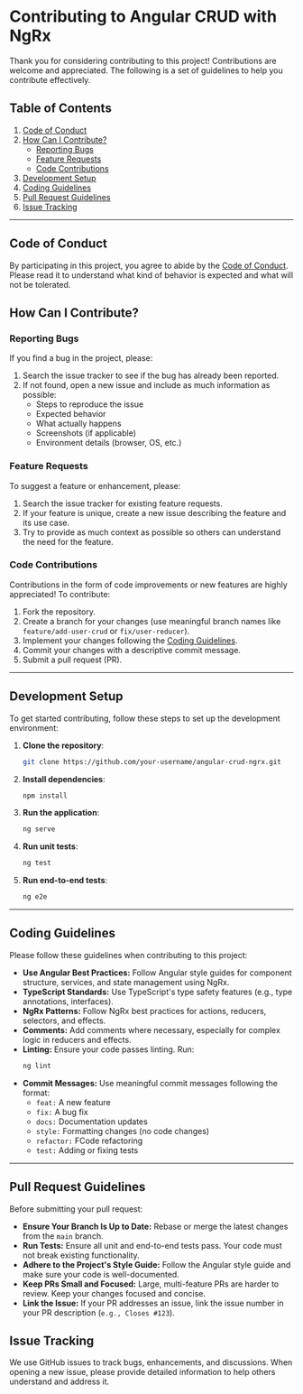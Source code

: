# Contributing to Angular CRUD with NgRx

Thank you for considering contributing to this project! Contributions are welcome and appreciated. The following is a set of guidelines to help you contribute effectively.

## Table of Contents

1. [Code of Conduct](#code-of-conduct)
2. [How Can I Contribute?](#how-can-i-contribute)
   - [Reporting Bugs](#reporting-bugs)
   - [Feature Requests](#feature-requests)
   - [Code Contributions](#code-contributions)
3. [Development Setup](#development-setup)
4. [Coding Guidelines](#coding-guidelines)
5. [Pull Request Guidelines](#pull-request-guidelines)
6. [Issue Tracking](#issue-tracking)

---

## Code of Conduct

By participating in this project, you agree to abide by the [Code of Conduct](CODE_OF_CONDUCT.md). Please read it to understand what kind of behavior is expected and what will not be tolerated.

## How Can I Contribute?

### Reporting Bugs

If you find a bug in the project, please:

1. Search the issue tracker to see if the bug has already been reported.
2. If not found, open a new issue and include as much information as possible:
   - Steps to reproduce the issue
   - Expected behavior
   - What actually happens
   - Screenshots (if applicable)
   - Environment details (browser, OS, etc.)

### Feature Requests

To suggest a feature or enhancement, please:

1. Search the issue tracker for existing feature requests.
2. If your feature is unique, create a new issue describing the feature and its use case.
3. Try to provide as much context as possible so others can understand the need for the feature.

### Code Contributions

Contributions in the form of code improvements or new features are highly appreciated! To contribute:

1. Fork the repository.
2. Create a branch for your changes (use meaningful branch names like `feature/add-user-crud` or `fix/user-reducer`).
3. Implement your changes following the [Coding Guidelines](#coding-guidelines).
4. Commit your changes with a descriptive commit message.
5. Submit a pull request (PR).

---

## Development Setup

To get started contributing, follow these steps to set up the development environment:

1. **Clone the repository**:

   ```bash
   git clone https://github.com/your-username/angular-crud-ngrx.git

2. **Install dependencies**:

   ```bash
   npm install

3. **Run the application**:

   ```bash
   ng serve

4. **Run unit tests**:

   ```bash
   ng test

5. **Run end-to-end tests**:

   ```bash
   ng e2e

---

## Coding Guidelines
Please follow these guidelines when contributing to this project:

- **Use Angular Best Practices:** Follow Angular style guides for component structure, services, and state management using NgRx.
- **TypeScript Standards:** Use TypeScript's type safety features (e.g., type annotations, interfaces).
- **NgRx Patterns:** Follow NgRx best practices for actions, reducers, selectors, and effects.
- **Comments:** Add comments where necessary, especially for complex logic in reducers and effects.
- **Linting:** Ensure your code passes linting. Run:
  ```bash
  ng lint
  ```
- **Commit Messages:** 
Use meaningful commit messages following the format:
   - ``feat:`` A new feature
   - ``fix:`` A bug fix
   - ``docs:``  Documentation updates
   - ``style:`` Formatting changes (no code changes)
   - ``refactor:`` FCode refactoring
   - ``test:``  Adding or fixing tests
---
## Pull Request Guidelines
Before submitting your pull request:

- **Ensure Your Branch Is Up to Date:** Rebase or merge the latest changes from the ``main`` branch.
- **Run Tests:** Ensure all unit and end-to-end tests pass. Your code must not break existing functionality.
- **Adhere to the Project's Style Guide:** Follow the Angular style guide and make sure your code is well-documented.
- **Keep PRs Small and Focused:** Large, multi-feature PRs are harder to review. Keep your changes focused and concise.
- **Link the Issue:** If your PR addresses an issue, link the issue number in your PR description (``e.g., Closes #123``).

## Issue Tracking

We use GitHub issues to track bugs, enhancements, and discussions. When opening a new issue, please provide detailed information to help others understand and address it.
